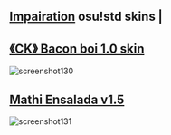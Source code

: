 ## [Impairation](https://osu.ppy.sh/users/14551336) osu!std skins |

## [**《CK》 Bacon boi 1.0 skin**](https://drive.google.com/file/d/1EEExrMkFIPO5WP74rknzY7dtMXpAz2_G/view?usp=sharing)
![screenshot130](https://osu.ppy.sh/ss/16823410/c461)
## [Mathi Ensalada v1.5](https://drive.google.com/open?id=13ztp8WJlEIayjrRjqLS-NUt25IsVsQFx)
![screenshot131](https://skins.osuck.net/uploads/posts/2019-03/1553936590_screenshot3523.jpg)
